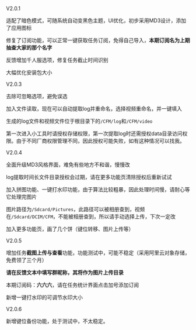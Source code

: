 V2.0.1

适配了暗色模式，可随系统自动变黑色主题，UI优化，初步采用MD3设计，添加了应用图标

修复了订阅功能，可以正常一键获取任务订阅，免得自己导入，**本期订阅名为上期抽查大家的那个名字**

反馈增加千人服选项，修复任务截止时间识别

大幅优化安装包大小

V2.0.3

去除可忽略选项，避免误选

加入文件读取，现在可以自动提取log并重命名，选择视频重命名，并一键填入

生成的log文件和视频文件位于根目录下的`/CFM/log`和`/CFM/video`

第一次进入小工具时请授权存储权限，第一次提取log时还需授权data目录访问权限。由于不同厂商权限管理不同，因此授权可能失败，如有这种情况可以找我。

V2.0.4

全面升级MD3风格界面，难免有些地方不和谐，慢慢改

log提取时间长文件目录授权会过期，请在更多功能页清除授权后重新试试

加入拼图功能、一键打水印功能，由于算法比较粗暴，因此处理时间慢，请耐心等它处理完图片

图片路径为`/Sdcard/Pictures`，此路径可以被相册查到，视频在`/Sdcard/DCIM/CFM`，不能被相册查到，所以请手动选择上传，下次一定改

加入更多功能页，画了几个饼（键位转移、图片上传等）

V2.0.5

增加任务**截图上传与查看**功能，功能测试中，可能不稳定（采用阿里云对象存储，免费领了三个月）

**请在反馈文本中填写群昵称，其将作为图片上传目录**

本期订阅码：**六六六**，请在任务统计界面点击加号添加订阅

新增一键打水印的可调节水印大小

V2.0.6

新增键位备份功能，处于测试中，不太稳定。